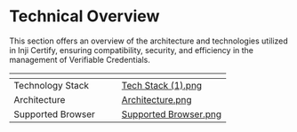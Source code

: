 # Technical Overview

This section offers an overview of the architecture and technologies utilized in Inji Certify, ensuring compatibility, security, and efficiency in the management of Verifiable Credentials.

<table data-view="cards"><thead><tr><th></th><th></th><th></th><th data-hidden data-card-cover data-type="files"></th></tr></thead><tbody><tr><td>Technology Stack</td><td></td><td></td><td><a href="../../.gitbook/assets/Tech Stack (1).png">Tech Stack (1).png</a></td></tr><tr><td>Architecture</td><td></td><td></td><td><a href="../../.gitbook/assets/Architecture.png">Architecture.png</a></td></tr><tr><td>Supported Browser</td><td></td><td></td><td><a href="../../.gitbook/assets/Supported Browser.png">Supported Browser.png</a></td></tr></tbody></table>

